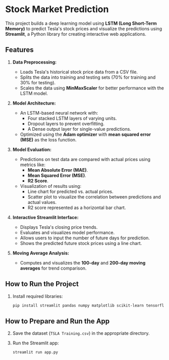# Stock Market Prediction

This project builds a deep learning model using **LSTM (Long Short-Term Memory)** to predict Tesla's stock prices and visualize the predictions using **Streamlit**, a Python library for creating interactive web applications.

## Features

1. **Data Preprocessing:**
   - Loads Tesla's historical stock price data from a CSV file.
   - Splits the data into training and testing sets (70% for training and 30% for testing).
   - Scales the data using **MinMaxScaler** for better performance with the LSTM model.

2. **Model Architecture:**
   - An LSTM-based neural network with:
     - Four stacked LSTM layers of varying units.
     - Dropout layers to prevent overfitting.
     - A Dense output layer for single-value predictions.
   - Optimized using the **Adam optimizer** with **mean squared error (MSE)** as the loss function.

3. **Model Evaluation:**
   - Predictions on test data are compared with actual prices using metrics like:
     - **Mean Absolute Error (MAE)**.
     - **Mean Squared Error (MSE)**.
     - **R2 Score**.
   - Visualization of results using:
     - Line chart for predicted vs. actual prices.
     - Scatter plot to visualize the correlation between predictions and actual values.
     - R2 score represented as a horizontal bar chart.

4. **Interactive Streamlit Interface:**
   - Displays Tesla's closing price trends.
   - Evaluates and visualizes model performance.
   - Allows users to input the number of future days for prediction.
   - Shows the predicted future stock prices using a line chart.

5. **Moving Average Analysis:**
   - Computes and visualizes the **100-day** and **200-day moving averages** for trend comparison.

## How to Run the Project

1. Install required libraries:
   ```bash
   pip install streamlit pandas numpy matplotlib scikit-learn tensorflow
   
## How to Prepare and Run the App

2. Save the dataset (`TSLA Training.csv`) in the appropriate directory.

3. Run the Streamlit app:
   ```bash
   streamlit run app.py


